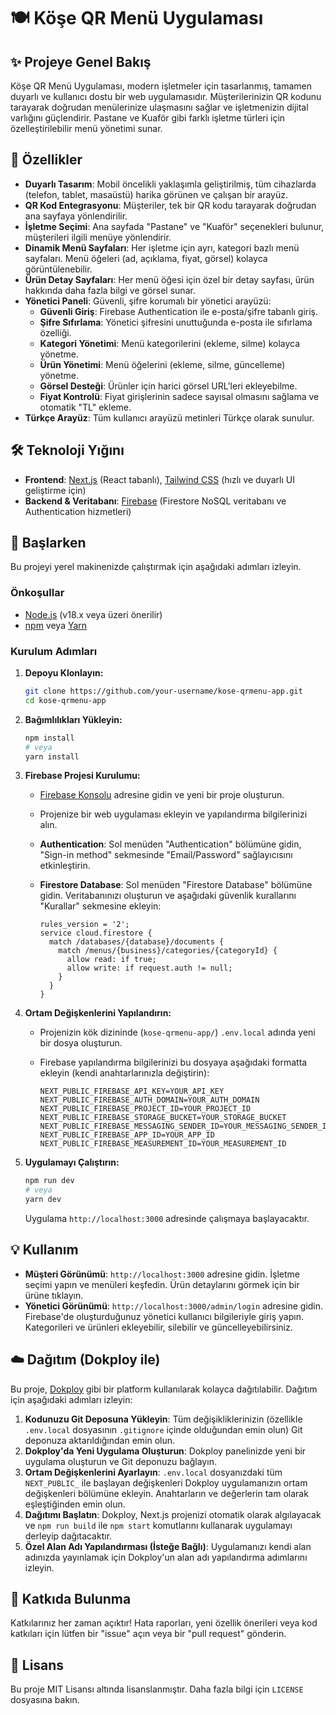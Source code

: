 # 🍽️ Köşe QR Menü Uygulaması

## ✨ Projeye Genel Bakış

Köşe QR Menü Uygulaması, modern işletmeler için tasarlanmış, tamamen duyarlı ve kullanıcı dostu bir web uygulamasıdır. Müşterilerinizin QR kodunu tarayarak doğrudan menülerinize ulaşmasını sağlar ve işletmenizin dijital varlığını güçlendirir. Pastane ve Kuaför gibi farklı işletme türleri için özelleştirilebilir menü yönetimi sunar.

## 🚀 Özellikler

*   **Duyarlı Tasarım**: Mobil öncelikli yaklaşımla geliştirilmiş, tüm cihazlarda (telefon, tablet, masaüstü) harika görünen ve çalışan bir arayüz.
*   **QR Kod Entegrasyonu**: Müşteriler, tek bir QR kodu tarayarak doğrudan ana sayfaya yönlendirilir.
*   **İşletme Seçimi**: Ana sayfada "Pastane" ve "Kuaför" seçenekleri bulunur, müşterileri ilgili menüye yönlendirir.
*   **Dinamik Menü Sayfaları**: Her işletme için ayrı, kategori bazlı menü sayfaları. Menü öğeleri (ad, açıklama, fiyat, görsel) kolayca görüntülenebilir.
*   **Ürün Detay Sayfaları**: Her menü öğesi için özel bir detay sayfası, ürün hakkında daha fazla bilgi ve görsel sunar.
*   **Yönetici Paneli**: Güvenli, şifre korumalı bir yönetici arayüzü:
    *   **Güvenli Giriş**: Firebase Authentication ile e-posta/şifre tabanlı giriş.
    *   **Şifre Sıfırlama**: Yönetici şifresini unuttuğunda e-posta ile sıfırlama özelliği.
    *   **Kategori Yönetimi**: Menü kategorilerini (ekleme, silme) kolayca yönetme.
    *   **Ürün Yönetimi**: Menü öğelerini (ekleme, silme, güncelleme) yönetme.
    *   **Görsel Desteği**: Ürünler için harici görsel URL'leri ekleyebilme.
    *   **Fiyat Kontrolü**: Fiyat girişlerinin sadece sayısal olmasını sağlama ve otomatik "TL" ekleme.
*   **Türkçe Arayüz**: Tüm kullanıcı arayüzü metinleri Türkçe olarak sunulur.

## 🛠️ Teknoloji Yığını

*   **Frontend**: [Next.js](https://nextjs.org/) (React tabanlı), [Tailwind CSS](https://tailwindcss.com/) (hızlı ve duyarlı UI geliştirme için)
*   **Backend & Veritabanı**: [Firebase](https://firebase.google.com/) (Firestore NoSQL veritabanı ve Authentication hizmetleri)

## 🚀 Başlarken

Bu projeyi yerel makinenizde çalıştırmak için aşağıdaki adımları izleyin.

### Önkoşullar

*   [Node.js](https://nodejs.org/en/) (v18.x veya üzeri önerilir)
*   [npm](https://www.npmjs.com/) veya [Yarn](https://yarnpkg.com/)

### Kurulum Adımları

1.  **Depoyu Klonlayın:**
    ```bash
    git clone https://github.com/your-username/kose-qrmenu-app.git
    cd kose-qrmenu-app
    ```

2.  **Bağımlılıkları Yükleyin:**
    ```bash
    npm install
    # veya
    yarn install
    ```

3.  **Firebase Projesi Kurulumu:**
    *   [Firebase Konsolu](https://console.firebase.google.com/) adresine gidin ve yeni bir proje oluşturun.
    *   Projenize bir web uygulaması ekleyin ve yapılandırma bilgilerinizi alın.
    *   **Authentication**: Sol menüden "Authentication" bölümüne gidin, "Sign-in method" sekmesinde "Email/Password" sağlayıcısını etkinleştirin.
    *   **Firestore Database**: Sol menüden "Firestore Database" bölümüne gidin. Veritabanınızı oluşturun ve aşağıdaki güvenlik kurallarını "Kurallar" sekmesine ekleyin:

        ```firestore
        rules_version = '2';
        service cloud.firestore {
          match /databases/{database}/documents {
            match /menus/{business}/categories/{categoryId} {
              allow read: if true;
              allow write: if request.auth != null;
            }
          }
        }
        ```

4.  **Ortam Değişkenlerini Yapılandırın:**
    *   Projenizin kök dizininde (`kose-qrmenu-app/`) `.env.local` adında yeni bir dosya oluşturun.
    *   Firebase yapılandırma bilgilerinizi bu dosyaya aşağıdaki formatta ekleyin (kendi anahtarlarınızla değiştirin):

        ```
        NEXT_PUBLIC_FIREBASE_API_KEY=YOUR_API_KEY
        NEXT_PUBLIC_FIREBASE_AUTH_DOMAIN=YOUR_AUTH_DOMAIN
        NEXT_PUBLIC_FIREBASE_PROJECT_ID=YOUR_PROJECT_ID
        NEXT_PUBLIC_FIREBASE_STORAGE_BUCKET=YOUR_STORAGE_BUCKET
        NEXT_PUBLIC_FIREBASE_MESSAGING_SENDER_ID=YOUR_MESSAGING_SENDER_ID
        NEXT_PUBLIC_FIREBASE_APP_ID=YOUR_APP_ID
        NEXT_PUBLIC_FIREBASE_MEASUREMENT_ID=YOUR_MEASUREMENT_ID
        ```

5.  **Uygulamayı Çalıştırın:**
    ```bash
    npm run dev
    # veya
    yarn dev
    ```
    Uygulama `http://localhost:3000` adresinde çalışmaya başlayacaktır.

## 💡 Kullanım

*   **Müşteri Görünümü**: `http://localhost:3000` adresine gidin. İşletme seçimi yapın ve menüleri keşfedin. Ürün detaylarını görmek için bir ürüne tıklayın.
*   **Yönetici Görünümü**: `http://localhost:3000/admin/login` adresine gidin. Firebase'de oluşturduğunuz yönetici kullanıcı bilgileriyle giriş yapın. Kategorileri ve ürünleri ekleyebilir, silebilir ve güncelleyebilirsiniz.

## ☁️ Dağıtım (Dokploy ile)

Bu proje, [Dokploy](https://dokploy.com/) gibi bir platform kullanılarak kolayca dağıtılabilir. Dağıtım için aşağıdaki adımları izleyin:

1.  **Kodunuzu Git Deposuna Yükleyin**: Tüm değişikliklerinizin (özellikle `.env.local` dosyasının `.gitignore` içinde olduğundan emin olun) Git deponuza aktarıldığından emin olun.
2.  **Dokploy'da Yeni Uygulama Oluşturun**: Dokploy panelinizde yeni bir uygulama oluşturun ve Git deponuzu bağlayın.
3.  **Ortam Değişkenlerini Ayarlayın**: `.env.local` dosyanızdaki tüm `NEXT_PUBLIC_` ile başlayan değişkenleri Dokploy uygulamanızın ortam değişkenleri bölümüne ekleyin. Anahtarların ve değerlerin tam olarak eşleştiğinden emin olun.
4.  **Dağıtımı Başlatın**: Dokploy, Next.js projenizi otomatik olarak algılayacak ve `npm run build` ile `npm start` komutlarını kullanarak uygulamayı derleyip dağıtacaktır.
5.  **Özel Alan Adı Yapılandırması (İsteğe Bağlı)**: Uygulamanızı kendi alan adınızda yayınlamak için Dokploy'un alan adı yapılandırma adımlarını izleyin.

## 🤝 Katkıda Bulunma

Katkılarınız her zaman açıktır! Hata raporları, yeni özellik önerileri veya kod katkıları için lütfen bir "issue" açın veya bir "pull request" gönderin.

## 📄 Lisans

Bu proje MIT Lisansı altında lisanslanmıştır. Daha fazla bilgi için `LICENSE` dosyasına bakın.